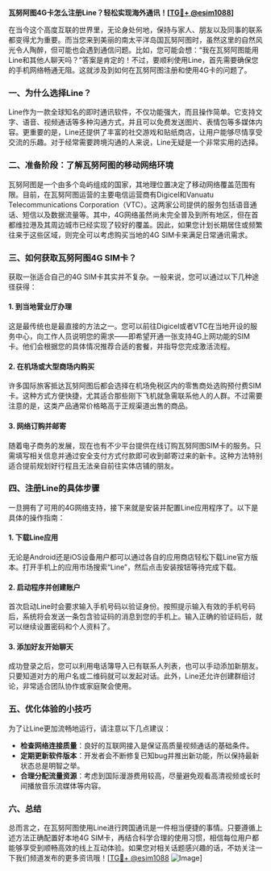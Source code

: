 **瓦努阿图4G卡怎么注册Line？轻松实现海外通讯！[[TG💪+ @esim1088](https://t.me/s/esim1088)]**

在当今这个高度互联的世界里，无论身处何地，保持与家人、朋友以及同事的联系都变得尤为重要。而当您来到美丽的南太平洋岛国瓦努阿图时，虽然这里的自然风光令人陶醉，但可能也会遇到通信问题。比如，您可能会想：“我在瓦努阿图能用Line和其他人聊天吗？”答案是肯定的！不过，要顺利使用Line，首先需要确保您的手机网络畅通无阻。这就涉及到如何在瓦努阿图注册和使用4G卡的问题了。

### 一、为什么选择Line？

Line作为一款全球知名的即时通讯软件，不仅功能强大，而且操作简单。它支持文字、语音、视频通话等多种沟通方式，并且可以免费发送图片、表情包等多媒体内容。更重要的是，Line还提供了丰富的社交游戏和贴纸商店，让用户能够尽情享受交流的乐趣。对于经常需要跨境沟通的人来说，Line无疑是一个非常实用的选择。

### 二、准备阶段：了解瓦努阿图的移动网络环境

瓦努阿图是一个由多个岛屿组成的国家，其地理位置决定了移动网络覆盖范围有限。目前，在瓦努阿图运营的主要电信运营商有Digicel和Vanuatu Telecommunications Corporation（VTC）。这两家公司提供的服务包括语音通话、短信以及数据流量等。其中，4G网络虽然尚未完全普及到所有地区，但在首都维拉港及其周边城市已经实现了较好的覆盖。因此，如果您计划长期居住或频繁往来于这些区域，则完全可以考虑购买当地的4G SIM卡来满足日常通讯需求。

### 三、如何获取瓦努阿图4G SIM卡？

获取一张适合自己的4G SIM卡其实并不复杂。一般来说，您可以通过以下几种途径获得：

#### 1. 到当地营业厅办理
这是最传统也是最直接的方法之一。您可以前往Digicel或者VTC在当地开设的服务中心，向工作人员说明您的需求——即希望开通一张支持4G上网功能的SIM卡。他们会根据您的具体情况推荐合适的套餐，并指导您完成激活流程。

#### 2. 在机场或大型商场内购买
许多国际旅客抵达瓦努阿图后都会选择在机场免税区内的零售商处选购预付费SIM卡。这种方式方便快捷，尤其适合那些刚下飞机就急需联系他人的人群。不过需要注意的是，这类产品通常价格略高于正规渠道出售的商品。

#### 3. 网络订购并邮寄
随着电子商务的发展，现在也有不少平台提供在线订购瓦努阿图SIM卡的服务。只需填写相关信息并通过安全支付方式付款即可收到邮寄过来的新卡。这种方法特别适合提前规划好行程且无法亲自前往实体店铺的朋友。

### 四、注册Line的具体步骤

一旦拥有了可用的4G网络支持，接下来就是安装并配置Line应用程序了。以下是具体的操作指南：

#### 1. 下载Line应用
无论是Android还是iOS设备用户都可以通过各自的应用商店轻松下载Line官方版本。打开手机上的应用市场搜索“Line”，然后点击安装按钮等待完成下载。

#### 2. 启动程序并创建账户
首次启动Line时会要求输入手机号码以验证身份。按照提示输入有效的手机号码后，系统将会发送一条包含验证码的消息到您的手机上。输入正确的验证码后，就可以继续设置密码和个人资料了。

#### 3. 添加好友开始聊天
成功登录之后，您可以利用电话簿导入已有联系人列表，也可以手动添加新朋友。只要知道对方的用户名或二维码就可以发起对话。此外，Line还允许创建群组讨论，非常适合团队协作或家庭聚会使用。

### 五、优化体验的小技巧

为了让Line更加流畅地运行，请注意以下几点建议：

- **检查网络连接质量**：良好的互联网接入是保证高质量视频通话的基础条件。
- **定期更新软件版本**：开发者会不断修复已知bug并推出新功能，所以保持最新状态总是明智之举。
- **合理分配流量资源**：考虑到国际漫游费用较高，尽量避免观看高清视频或长时间播放音乐流媒体等内容。

### 六、总结

总而言之，在瓦努阿图使用Line进行跨国通讯是一件相当便捷的事情。只要遵循上述方法正确配置好本地4G SIM卡，再结合科学合理的使用习惯，相信每位用户都能够享受到顺畅高效的线上互动体验。如果您对相关话题感兴趣的话，不妨关注一下我们频道发布的更多资讯哦！[[TG💪+ @esim1088](https://t.me/s/esim1088) ![Image](https://i.postimg.cc/4NQfJmqS/Snipaste-2025-05-13-00-14-12.png)]